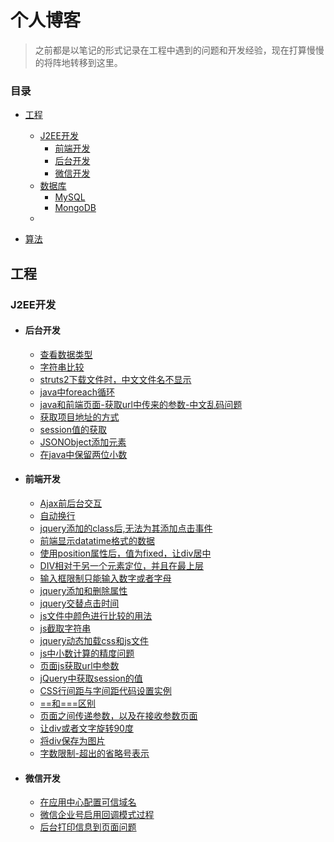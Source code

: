 # 个人博客

> 之前都是以笔记的形式记录在工程中遇到的问题和开发经验，现在打算慢慢的将阵地转移到这里。

### 目录
* [工程](#工程)
   * [J2EE开发](#J2EE开发)
      * [前端开发](#前端开发)
      * [后台开发](#后台开发)
      * [微信开发](#微信开发)
   * [数据库](#数据库)
      * [MySQL](#MySQL)
      * [MongoDB](#MongoDB)
   * []()

* [算法](#算法)

## 工程
### J2EE开发
* #### 后台开发
   * [查看数据类型](backend/check_datatype.md)
   * [字符串比较](backend/compete_str.md)
   * [struts2下载文件时，中文文件名不显示](backend/filename_no_show.md)
   * [java中foreach循环](backend/foreach.md)
   * [java和前端页面-获取url中传来的参数-中文乱码问题](backend/get_param_zh_error.md)
   * [获取项目地址的方式](backend/get_project_addr.md)
   * [session值的获取](backend/get_session.md)
   * [JSONObject添加元素](backend/JSONObject_add_elem.md)
   * [在java中保留两位小数](backend/save2float.md)
* #### 前端开发
   * [Ajax前后台交互](frontend/ajax_interact.md)
   * [自动换行](frontend/auto_wrap.md)
   * [jquery添加的class后,无法为其添加点击事件](frontend/click_event.md)
   * [前端显示datatime格式的数据](frontend/datetime_show.md)
   * [使用position属性后，值为fixed，让div居中](frontend/div_center.md)
   * [DIV相对于另一个元素定位，并且在最上层](frontend/div_up.md)
   * [输入框限制只能输入数字或者字母](frontend/input_re.md)
   * [jquery添加和删除属性](frontend/jq_add_del_property.md)
   * [jquery交替点击时间](frontend/jq_time.md)
   * [js文件中颜色进行比较的用法](frontend/js_color_compete.md)
   * [js截取字符串](frontend/js_cut_str.md)
   * [jquery动态加载css和js文件](frontend/js_dynamic_locd_js_css.md)
   * [js中小数计算的精度问题](frontend/js_float_accu.md)
   * [页面js获取url中参数](frontend/js_get_param.md)
   * [jQuery中获取session的值](frontend/js_get_session.md)
   * [CSS行间距与字间距代码设置实例](frontend/line_word_gap.md)
   * [==和===区别](frontend/operator.md)
   * [页面之间传递参数，以及在接收参数页面](frontend/pass_param_in_diff_pages.md)
   * [让div或者文字旋转90度](frontend/rotate_work.md)
   * [将div保存为图片](frontend/save_page_2_img.md)
   * [字数限制-超出的省略号表示](frontend/word_ellipsis.md)
* #### 微信开发
   * [在应用中心配置可信域名](weixin/app_center_domain.md)
   * [微信企业号启用回调模式过程](weixin/open_callback.md)
   * [后台打印信息到页面问题](weixin/print_2_front.md)
